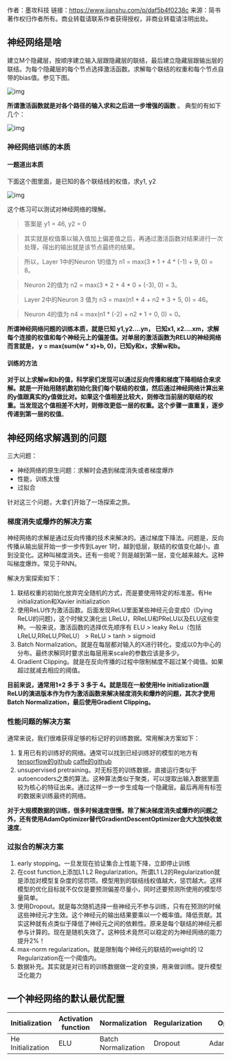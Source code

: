 

作者：墨攻科技
链接：https://www.jianshu.com/p/daf5b4f0238c
来源：简书
著作权归作者所有。商业转载请联系作者获得授权，非商业转载请注明出处。

## 神经网络是啥

建立M个隐藏层，按顺序建立输入层跟隐藏层的联结，最后建立隐藏层跟输出层的联结。为每个隐藏层的每个节点选择激活函数。求解每个联结的权重和每个节点自带的bias值。参见下图。

![img](https:////upload-images.jianshu.io/upload_images/4745038-c9ea79551cdf97b2.png?imageMogr2/auto-orient/strip|imageView2/2/w/456/format/webp)

**所谓激活函数就是对各个路径的输入求和之后进一步增强的函数** 。
 典型的有如下几个：

![img](https:////upload-images.jianshu.io/upload_images/4745038-173347ee4c9e8c7c.png?imageMogr2/auto-orient/strip|imageView2/2/w/337/format/webp)

### 神经网络训练的本质

#### 一题道出本质

下面这个图里面，是已知的各个联结线的权值，求y1, y2

![img](https:////upload-images.jianshu.io/upload_images/4745038-f8b5630bd91daa4e.png?imageMogr2/auto-orient/strip|imageView2/2/w/999/format/webp)



这个练习可以测试对神经网络的理解。

> 答案是 y1 = 46,   y2 = 0

> 其实就是权值乘以输入值加上偏差值之后，再通过激活函数对结果进行一次处理，得出的输出就是该节点最终的结果。

> 所以，Layer 1中的Neuron 1的值为 n1 = max(3 * 1 + 4 * (-1) + 9, 0) = 8。

> Neuron 2的值为 n2 = max(3 * 2 + 4 * 0 + (-3), 0) = 3。

> Layer 2中的Neuron 3 值为 n3 = max(n1 * 4 + n2 * 3 + 5, 0) = 46。

> Neuron 4的值为 n4 = max(n1 * (-2) + n2 * 1 + 0, 0) = 0。

**所谓神经网络问题的训练本质，就是已知 y1,y2....yn， 已知x1, x2....xm，求解每个连接的权值和每个神经元上的偏差值。对单层的激活函数为RELU的神经网络而言就是， y = max(sum(w \* x)+b, 0)，已知y和x，求解w和b。**

#### 训练的方法

**对于以上求解w和b的值，科学家们发现可以通过反向传播和梯度下降相结合来求解。就是一开始用随机数初始化我们每个联结的权值，然后通过神经网络计算出来的y值跟真实的y值做比对。如果这个值相差比较大，则修改当前层的联结的权重。当发现这个值相差不大时，则修改更低一层的权重。这个步骤一直重复，逐步传递到第一层的权值**。

## 神经网络求解遇到的问题

三大问题：

- 神经网络的原生问题：求解时会遇到梯度消失或者梯度爆炸
- 性能，训练太慢
- 过拟合

针对这三个问题，大拿们开始了一场探索之旅。

### 梯度消失或爆炸的解决方案

神经网络的求解是通过反向传播的技术来解决的。通过梯度下降法。问题是，反向传播从输出层开始一步一步传到Layer 1时，越到低层，联结的权值变化越小，直到没变化。这种叫梯度消失。还有一些呢？则是越到第一层，变化越来越大。这种叫梯度爆炸。常见于RNN。

解决方案探索如下：

1. 联结权重的初始化放弃完全随机的方式，而是要使用特定的标准差。有He initialization和Xavier initialization
2. 使用ReLU作为激活函数。后面发现ReLU里面某些神经元会变成0（Dying ReLU的问题)，这个时候又演化出 LReLU，RReLU和PReLU以及ELU这些变种。一般来说，激活函数的选择优先顺序有 ELU > leaky ReLu（包括LReLU,RReLU,PReLU） > ReLU > tanh > sigmoid
3. Batch Normalization。就是在每层都对输入的X进行转化，变成以0为中心的分布。最终求解同时要求出每层用来scale的参数应该是多少。
4. Gradient Clipping。就是在反向传播的过程中限制梯度不超过某个阈值。如果超过就减去相应的阈值。

**目前来说，通常用1+2 多于 3 多于 4。就是现在一般使用He initialization跟ReLU的演进版本作为作为激活函数来解决梯度消失和爆炸的问题，其次才使用Batch Normalization，最后使用Gradient Clipping。**

### 性能问题的解决方案

通常来说，我们很难获得足够的标记好的训练数据。常用解决方案如下：

1. 复用已有的训练好的网络。通常可以找到已经训练好的模型的地方有 [tensorflow的github](https://github.com/tensorflow/models)  [caffe的github](https://github.com/ethereon/caffe-tensorflow)
2. unsupervised pretraining。对无标签的训练数据，直接运行类似于autoencoders之类的算法。这种算法类似于聚类，可以提取出输入数据里面较为核心的特征出来。通过这样一步一步生成每一个隐藏层。最后再用有标签的数据来训练最终的网络。

**对于大规模数据的训练，很多时候速度很慢。除了解决梯度消失或爆炸的问题之外，还有使用AdamOptimizer替代GradientDescentOptimizer会大大加快收敛速度**。

### 过拟合的解决方案

1. early stopping。一旦发现在验证集合上性能下降，立即停止训练
2. 在cost function上添加L1 L2 Regularization。所谓L1 L2的Regularization就是添加对模型复杂度的惩罚项。模型用到的联结线权值越大，惩罚越大。这样模型的优化目标就不仅仅是要预测偏差尽量小，同时还要预测所使用的模型尽量简单。
3. 使用Dropout。就是每次随机选择一些神经元不参与训练，只有在预测的时候这些神经元才生效。这个神经元的输出结果要乘以一个概率值。降低贡献。其实这种就有点类似于降低了神经元之间的依赖性。原来是每个联结的神经元都参与计算的。现在是随机失效了。这种技术竟然可以稳定的为神经网络的能力提升2%！
4. max-norm regularization。就是限制每个神经元的联结的weight的 l2 Regularization在一个阈值内。
5. 数据补充。其实就是对已有的训练数据做一定的变换，用来做训练。提升模型泛化能力

## 一个神经网络的默认最优配置

| Initialization    | Activation function | Normalization       | Regularization | Optimizer     |
| ----------------- | ------------------- | ------------------- | -------------- | ------------- |
| He Initialization | ELU                 | Batch Normalization | Dropout        | AdamOptimizer |

